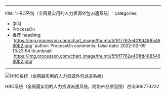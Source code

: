 
---
title: 'HRO系统（全网最实用的人力资源外包派遣系统）'
categories: 
 - 学习
 - ProcessOn
 - 推荐
headimg: 'https://img.processon.com/chart_image/thumb/5f9f7762e401fd48854680b2.png'
author: ProcessOn
comments: false
date: 2022-02-09 13:23:54
thumbnail: 'https://img.processon.com/chart_image/thumb/5f9f7762e401fd48854680b2.png'
---

<div>   
<img class="thumb" alt="HRO系统（全网最实用的人力资源外包派遣系统）" src="https://img.processon.com/chart_image/thumb/5f9f7762e401fd48854680b2.png" referrerpolicy="no-referrer">
<p>HRO系统（全网最实用的人力资源派遣系统，附带产品原型图）咨询366773222</p>  
</div>
            